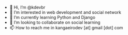 - 👋 Hi, I’m @kdevbr
- 👀 I’m interested in web development and social network
- 🌱 I’m currently learning Python and Django
- 💞️ I’m looking to collaborate on social learning
- 📫 How to reach me in kangaeirodev [at] gmail [dot] com

<!---
kdevbr/kdevbr is a ✨ special ✨ repository because its `README.md` (this file) appears on your GitHub profile.
You can click the Preview link to take a look at your changes.
--->
